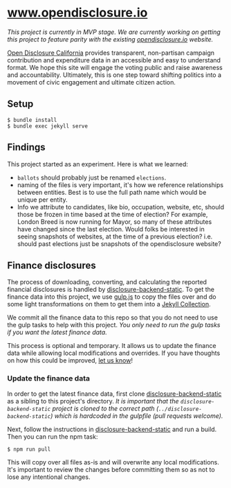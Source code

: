 # www.opendisclosure.io

_This project is currently in MVP stage. We are currently working on getting
this project to feature parity with the existing
[opendisclosure.io][opendisclosure-io] website._

[Open Disclosure California][opendisclosure-io] provides transparent,
non-partisan campaign contribution and expenditure data in an accessible and
easy to understand format. We hope this site will engage the voting public and
raise awareness and accountability. Ultimately, this is one step toward shifting
politics into a movement of civic engagement and ultimate citizen action.


## Setup

    $ bundle install
    $ bundle exec jekyll serve


## Findings

This project started as an experiment. Here is what we learned:

- `ballots` should probably just be renamed `elections`.
- naming of the files is very important, it's how we reference relationships
  between entities. Best is to use the full path name which would be unique per
  entity.
- Info we attribute to candidates, like bio, occupation, website, etc, should
  those be frozen in time based at the time of election? For example, London
  Breed is now running for Mayor, so many of these attributes have changed since
  the last election. Would folks be interested in seeing snapshots of websites,
  at the time of a previous election? i.e. should past elections just be
  snapshots of the opendisclosure website?


## Finance disclosures

The process of downloading, converting, and calculating the reported financial
disclosures is handled by
[disclosure-backend-static][backend-static].
To get the finance data into this project, we use [gulp.js](https://gulpjs.com/)
to copy the files over and do some light transformations on them to get them
into a [Jekyll Collection](https://jekyllrb.com/docs/collections/).

We commit all the finance data to this repo so that you do not need to use the
gulp tasks to help with this project. _You only need to run the gulp tasks if you
want the latest finance data._

This process is optional and temporary. It allows us to update the finance data
while allowing local modifications and overrides. If you have thoughts on how
this could be improved, [let us
know](https://github.com/adborden/odca-jekyll/issues/5)!


### Update the finance data

In order to get the latest finance data, first clone
[disclosure-backend-static][backend-static] as a sibling to this project's
directory. _It is important that the `disclosure-backend-static` project is
cloned to the correct path (`../disclosure-backend-static`) which is hardcoded
in the gulpfile (pull requests welcome)._

Next, follow the instructions in
[disclosure-backend-static](https://github.com/caciviclab/disclosure-backend-static/blob/master/README.md)
and run a build. Then you can run the npm task:

    $ npm run pull

This will copy over all files as-is and will overwrite any local modifications.
It's important to review the changes before committing them so as not to lose
any intentional changes.


[backend-static]: https://github.com/caciviclab/disclosure-backend-static
[opendisclosure-io]: http://www.opendisclosure.io/
